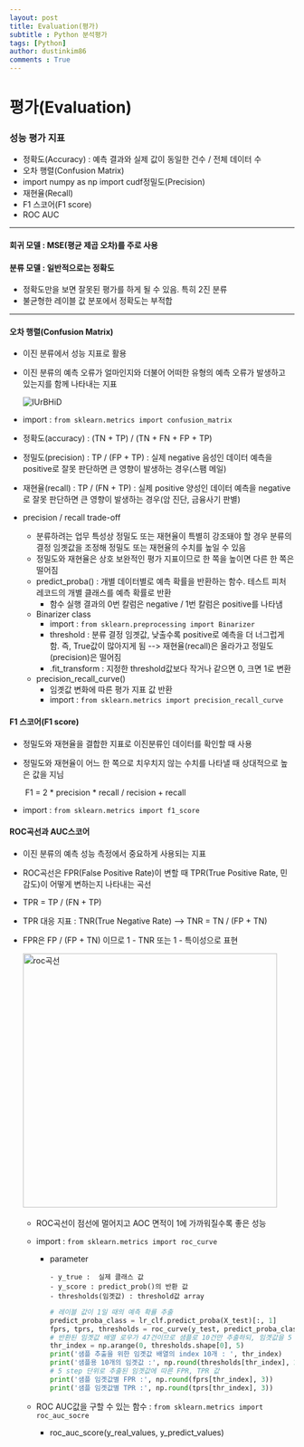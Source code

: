 ```yaml
---
layout: post
title: Evaluation(평가)
subtitle : Python 분석평가
tags: [Python]
author: dustinkim86
comments : True
---
```



# **평가(Evaluation)**



### 성능 평가 지표
- 정확도(Accuracy) : 예측 결과와 실제 값이 동일한 건수 / 전체 데이터 수
- 오차 행렬(Confusion Matrix)
- import numpy as np
  import cudf정밀도(Precision)
- 재현율(Recall)
- F1 스코어(F1 score)
- ROC AUC

-------

#### 회귀 모델 : MSE(평균 제곱 오차)를 주로 사용

#### 분류 모델 : 일반적으로는 정확도

- 정확도만을 보면 잘못된 평가를 하게 될 수 있음. 특히 2진 분류
- 불균형한 레이블 값 분포에서 정확도는 부적합

-----

#### 오차 행렬(Confusion Matrix)

- 이진 분류에서 성능 지표로 활용

- 이진 분류의 예측 오류가 얼마인지와 더불어 어떠한 유형의 예측 오류가 발생하고 있는지를 함께 나타내는 지표

  ![IUrBHiD](https://user-images.githubusercontent.com/52812181/73509831-d7020780-4423-11ea-90f9-240b18916895.png)

- import : `from sklearn.metrics import confusion_matrix`

- 정확도(accuracy) : (TN + TP) / (TN + FN + FP + TP)

- 정밀도(precision) : TP / (FP + TP) : 실제  negative 음성인 데이터 예측을 positive로 잘못 판단하면 큰 영향이 발생하는 경우(스팸 메일)

- 재현율(recall) : TP / (FN + TP) : 실제 positive 양성인 데이터 예측을 negative로 잘못 판단하면 큰 영향이 발생하는 경우(암 진단, 금융사기 판별)

- precision / recall trade-off

  - 분류하려는 업무 특성상 정밀도 또는 재현율이 특별히 강조돼야 할 경우 분류의 결정 임곗값을 조정해 정밀도 또는 재현율의 수치를 높일 수 있음
  - 정밀도와 재현율은 상호 보완적인 평가 지표이므로 한 쪽을 높이면 다른 한 쪽은 떨어짐
  - predict_proba() : 개별 데이터별로 예측 확률을 반환하는 함수.  테스트 피처 레코드의 개별 클래스를 예측 확률로 반환
    - 함수 실행 결과의 0번 칼럼은 negative / 1번 칼럼은 positive를 나타냄
  - Binarizer class
    - import : `from sklearn.preprocessing import Binarizer`
    - threshold : 분류 결정 임곗값, 낮출수록 positive로 예측을 더 너그럽게 함. 즉, True값이 많아지게 됨 --> 재현율(recall)은 올라가고 정밀도(precision)은 떨어짐
    - .fit_transform : 지정한 threshold값보다 작거나 같으면 0, 크면 1로 변환
  - precision_recall_curve()
    - 임곗값 변화에 따른 평가 지표 값 반환
    - import : `from sklearn.metrics import precision_recall_curve`

#### F1 스코어(F1 score)

- 정밀도와 재현율을 결합한 지표로 이진분류인 데이터를 확인할 때 사용
- 정밀도와 재현율이 어느 한 쪽으로 치우치지 않는 수치를 나타낼 때 상대적으로 높은 값을 지님

  ​								 F1 = 2 * precision * recall / recision + recall
- import : `from sklearn.metrics import f1_score `

#### ROC곡선과 AUC스코어

- 이진 분류의 예측 성능 측정에서 중요하게 사용되는 지표

- ROC곡선은 FPR(False Positive Rate)이 변할 때 TPR(True Positive Rate, 민감도)이 어떻게 변하는지 나타내는 곡선

- TPR = TP / (FN + TP)

- TPR 대응 지표 : TNR(True Negative Rate) --> TNR = TN / (FP + TN)

- FPR은 FP / (FP + TN) 이므로 1 - TNR 또는 1 - 특이성으로 표현

  ​	<img width="449" alt="roc곡선" src="https://user-images.githubusercontent.com/52812181/73702699-d671b580-4730-11ea-9bff-246652e3b512.png">

   - ROC곡선이 점선에 멀어지고 AOC 면적이 1에 가까워질수록 좋은 성능

   - import : `from sklearn.metrics import roc_curve`

      - parameter

        	- y_true :  실제 클래스 값
        	- y_score : predict_prob()의 반환 값
        	- thresholds(임곗값) : threshold값 array

        ```python
        # 레이블 값이 1일 때의 예측 확률 추출
        predict_proba_class = lr_clf.predict_proba(X_test)[:, 1]
        fprs, tprs, thresholds = roc_curve(y_test, predict_proba_class)
        # 반환된 임곗값 배열 로우가 47건이므로 샘플로 10건만 추출하되, 임곗값을 5 step으로 추출
        thr_index = np.arange(0, thresholds.shape[0], 5)
        print('샘플 추출을 위한 임곗값 배열의 index 10개 : ', thr_index)
        print('샘플용 10개의 임곗값 :', np.round(thresholds[thr_index], 2))
        # 5 step 단위로 추출된 임곗값에 따른 FPR, TPR 값
        print('샘플 임곗값별 FPR :', np.round(fprs[thr_index], 3))
        print('샘플 임곗값별 TPR :', np.round(tprs[thr_index], 3))
        ```

  - ROC AUC값을 구할 수 있는 함수 : `from sklearn.metrics import roc_auc_socre`
    - roc_auc_score(y_real_values, y_predict_values)






